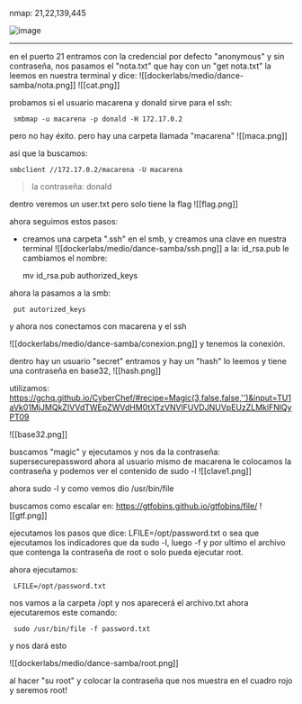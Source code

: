 nmap: 21,22,139,445

![image](https://github.com/user-attachments/assets/8a92508a-6613-4fc4-86bd-79b8cc649807)

---
en el puerto 21 entramos con la credencial por defecto "anonymous" y sin contraseña, nos pasamos el "nota.txt" que hay con un "get nota.txt"
la leemos en nuestra terminal y dice: 
![[dockerlabs/medio/dance-samba/nota.png]]
![[cat.png]]

probamos si el usuario macarena  y donald sirve para el ssh:

     smbmap -u macarena -p donald -H 172.17.0.2 


pero no hay éxito.
pero hay una carpeta llamada "macarena"
![[maca.png]]

así que la buscamos:

    smbclient //172.17.0.2/macarena -U macarena 

>la contraseña: donald

dentro veremos un user.txt pero solo tiene la flag
![[flag.png]]

ahora seguimos estos pasos:
* creamos una carpeta ".ssh" en el smb, y creamos una clave en nuestra terminal
![[dockerlabs/medio/dance-samba/ssh.png]]
a la: id_rsa.pub le cambiamos el nombre: 

     mv id_rsa.pub authorized_keys

ahora la pasamos a la smb:

     put autorized_keys 

y ahora nos conectamos con macarena y el ssh

![[dockerlabs/medio/dance-samba/conexion.png]]
y tenemos la conexión. 

dentro hay un usuario "secret" entramos y hay un "hash" lo leemos y tiene una contraseña en base32, 
![[hash.png]]

utilizamos: https://gchq.github.io/CyberChef/#recipe=Magic(3,false,false,'')&input=TU1aVk01MjJMQkZIVVdTWEpZWVdHM0tXTzVNVlFUVDJNUVpEUzZLMklFNlQyPT09

![[base32.png]]

buscamos "magic" y ejecutamos y nos da la contraseña: supersecurepassword
ahora al usuario mismo de macarena le colocamos la contraseña y podemos ver el contenido de sudo -l
![[clave1.png]]

ahora sudo -l y como vemos dio /usr/bin/file

buscamos como escalar en: https://gtfobins.github.io/gtfobins/file/
![[gtf.png]]

ejecutamos los pasos que dice: LFILE=/opt/password.txt
o sea que ejecutamos los indicadores que da sudo -l, luego -f y por ultimo el archivo que contenga la contraseña de root o solo pueda ejecutar root.

ahora ejecutamos:

     LFILE=/opt/password.txt

nos vamos a la carpeta /opt y nos aparecerá el archivo.txt
ahora ejecutaremos este comando:

     sudo /usr/bin/file -f password.txt

y nos dará esto

![[dockerlabs/medio/dance-samba/root.png]]

al hacer "su root" y colocar la contraseña que nos muestra en el cuadro rojo y seremos root!
